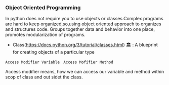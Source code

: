 ### Object Oriented Programming 

In python does not require you to use objects or classes.Complex programs are hard to keep organized,so,using object oriented approach to organizes and structures code.
Groups together data and behavior into one place, promotes modularization of programs.

- Class(https://docs.python.org/3/tutorial/classes.html) 🏛 :
    A blueprint for creating objects of a particular type



` Access Modifier Variable ` &nbsp;
` Access Mofifier Method `

Access modifier means, how we can access our variable and method within scop of class and out sidet the class. 




